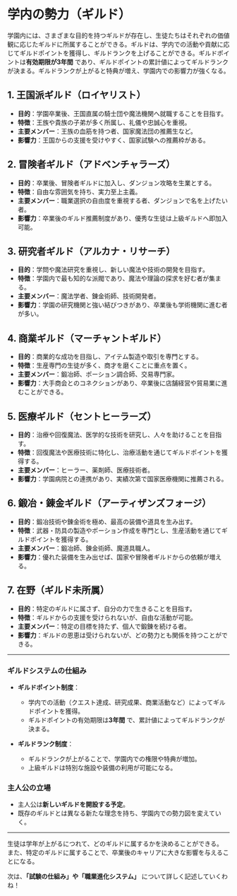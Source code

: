 # 学内の勢力（ギルド）

学園内には、さまざまな目的を持つギルドが存在し、生徒たちはそれぞれの価値観に応じたギルドに所属することができる。ギルドは、学内での活動や貢献に応じてギルドポイントを獲得し、ギルドランクを上げることができる。ギルドポイントは**有効期限が3年間** であり、ギルドポイントの累計値によってギルドランクが決まる。ギルドランクが上がると特典が増え、学園内での影響力が強くなる。

## 1. 王国派ギルド（ロイヤリスト）
- **目的**：学園卒業後、王国直属の騎士団や魔法機関へ就職することを目指す。
- **特徴**：王族や貴族の子弟が多く所属し、礼儀や忠誠心を重視。
- **主要メンバー**：王族の血筋を持つ者、国家魔法団の推薦生など。
- **影響力**：王国からの支援を受けやすく、国家試験への推薦枠がある。

## 2. 冒険者ギルド（アドベンチャラーズ）
- **目的**：卒業後、冒険者ギルドに加入し、ダンジョン攻略を生業とする。
- **特徴**：自由な雰囲気を持ち、実力至上主義。
- **主要メンバー**：職業選択の自由度を重視する者、ダンジョンで名を上げたい者。
- **影響力**：卒業後のギルド推薦制度があり、優秀な生徒は上級ギルドへ即加入可能。

## 3. 研究者ギルド（アルカナ・リサーチ）
- **目的**：学問や魔法研究を重視し、新しい魔法や技術の開発を目指す。
- **特徴**：学園内で最も知的な派閥であり、魔法や理論の探求を好む者が集まる。
- **主要メンバー**：魔法学者、錬金術師、技術開発者。
- **影響力**：学園の研究機関と強い結びつきがあり、卒業後も学術機関に進む者が多い。

## 4. 商業ギルド（マーチャントギルド）
- **目的**：商業的な成功を目指し、アイテム製造や取引を専門とする。
- **特徴**：生産専門の生徒が多く、商才を磨くことに重点を置く。
- **主要メンバー**：鍛冶師、ポーション調合師、交易専門家。
- **影響力**：大手商会とのコネクションがあり、卒業後に店舗経営や貿易業に進むことができる。

## 5. 医療ギルド（セントヒーラーズ）
- **目的**：治療や回復魔法、医学的な技術を研究し、人々を助けることを目指す。
- **特徴**：回復魔法や医療技術に特化し、治療活動を通じてギルドポイントを獲得する。
- **主要メンバー**：ヒーラー、薬剤師、医療技術者。
- **影響力**：学園病院との連携があり、実績次第で国家医療機関に推薦される。

## 6. 鍛冶・錬金ギルド（アーティザンズフォージ）
- **目的**：鍛冶技術や錬金術を極め、最高の装備や道具を生み出す。
- **特徴**：武器・防具の製造やポーション作成を専門とし、生産活動を通じてギルドポイントを獲得する。
- **主要メンバー**：鍛冶師、錬金術師、魔道具職人。
- **影響力**：優れた装備を生み出せば、国家や冒険者ギルドからの依頼が増える。

## 7. 在野（ギルド未所属）
- **目的**：特定のギルドに属さず、自分の力で生きることを目指す。
- **特徴**：ギルドからの支援を受けられないが、自由な活動が可能。
- **主要メンバー**：特定の目標を持たず、個人で鍛錬を続ける者。
- **影響力**：ギルドの恩恵は受けられないが、どの勢力とも関係を持つことができる。

---

### ギルドシステムの仕組み

- **ギルドポイント制度**：
  - 学内での活動（クエスト達成、研究成果、商業活動など）によってギルドポイントを獲得。
  - ギルドポイントの有効期限は**3年間** で、累計値によってギルドランクが決まる。
  
- **ギルドランク制度**：
  - ギルドランクが上がることで、学園内での権限や特典が増加。
  - 上級ギルドは特別な施設や装備の利用が可能になる。
  
### 主人公の立場

- 主人公は**新しいギルドを開設する予定**。
- 既存のギルドとは異なる新たな理念を持ち、学園内での勢力図を変えていく。

---

生徒は学年が上がるにつれて、どのギルドに属するかを決めることができる。
また、特定のギルドに属することで、卒業後のキャリアに大きな影響を与えることになる。

次は、**「試験の仕組み」や「職業進化システム」** について詳しく記述していくわね！


